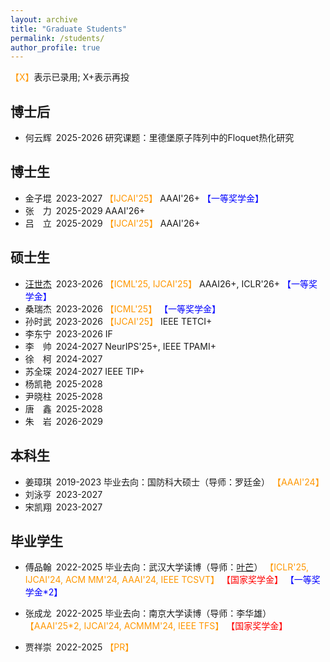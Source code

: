 ```yaml
---
layout: archive
title: "Graduate Students"
permalink: /students/
author_profile: true
---
```

<span style="color: #FF9700">【X】</span>表示已录用; X+表示再投


博士后
------
* 何云辉&#8194;2025-2026 研究课题：里德堡原子阵列中的Floquet热化研究

博士生
------
* 金子堒&#8194;2023-2027 <span style="color: #FF9700">【IJCAI'25】</span> AAAI'26+ <span style="color: #0000FF">【一等奖学金】</span>
* 张&#8195;力&#8194;2025-2029 AAAI'26+
* 吕&#8195;立&#8194;2025-2029 <span style="color: #FF9700">【IJCAI'25】</span> AAAI'26+

硕士生
------
* [汪世杰](jie019.github.io)&#8194;2023-2026 <span style="color: #FF9700">【ICML'25, IJCAI'25】</span> AAAI26+, ICLR'26+ <span style="color: #0000FF">【一等奖学金】</span>
* 桑瑞杰&#8194;2023-2026 <span style="color: #FF9700">【ICML'25】</span> <span style="color: #0000FF">【一等奖学金】</span>
* 孙时武&#8194;2023-2026 <span style="color: #FF9700">【IJCAI'25】</span>  IEEE TETCI+
* 李东宁&#8194;2023-2026 IF
* 李&#8195;帅&#8194;2024-2027 NeurIPS'25+, IEEE TPAMI+
* 徐&#8195;柯&#8194;2024-2027
* 苏全琛&#8194;2024-2027 IEEE TIP+
* 杨凯艳&#8194;2025-2028
* 尹晓柱&#8194;2025-2028
* 唐&#8195;鑫&#8194;2025-2028
* 朱&#8195;岩&#8194;2026-2029


本科生
------
* 姜璋琪&#8194;2019-2023 毕业去向：国防科大硕士（导师：罗廷金） <span style="color: #FF9700">【AAAI'24】</span>
* 刘泳亨&#8194;2023-2027
* 宋凯翔&#8194;2023-2027


毕业学生
------
* 傅品翰&#8194;2022-2025 毕业去向：武汉大学读博（导师：[叶芒](https://marswhu.github.io/index.html)） <span style="color: #FF9700">【ICLR'25, IJCAI'24, ACM MM'24, AAAI'24, IEEE TCSVT】</span> <span style="color: #FF0000">【国家奖学金】</span> <span style="color: #0000FF">【一等奖学金*2】</span>
* 张成龙&#8194;2022-2025 毕业去向：南京大学读博（导师：李华雄） <span style="color: #FF9700">【AAAI'25*2, IJCAI'24, ACMMM'24, IEEE TFS】</span> <span style="color: #FF0000">【国家奖学金】</span>
* 贾祥崇&#8194;2022-2025 <span style="color: #FF9700">【PR】</span>


  <!--
&#160; 空一格
&#8194; 空两格
&#8195; 空四格
注意：不要漏掉分号
-->
























